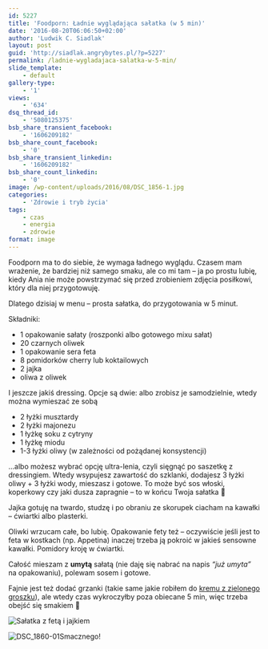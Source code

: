 ```yaml
---
id: 5227
title: 'Foodporn: Ładnie wyglądająca sałatka (w 5 min)'
date: '2016-08-20T06:06:50+02:00'
author: 'Ludwik C. Siadlak'
layout: post
guid: 'http://siadlak.angrybytes.pl/?p=5227'
permalink: /ladnie-wygladajaca-salatka-w-5-min/
slide_template:
    - default
gallery-type:
    - '1'
views:
    - '634'
dsq_thread_id:
    - '5080125375'
bsb_share_transient_facebook:
    - '1606209182'
bsb_share_count_facebook:
    - '0'
bsb_share_transient_linkedin:
    - '1606209182'
bsb_share_count_linkedin:
    - '0'
image: /wp-content/uploads/2016/08/DSC_1856-1.jpg
categories:
    - 'Zdrowie i tryb życia'
tags:
    - czas
    - energia
    - zdrowie
format: image
---
```


Foodporn ma to do siebie, że wymaga ładnego wyglądu. Czasem mam wrażenie, że bardziej niż samego smaku, ale co mi tam – ja po prostu lubię, kiedy Ania nie może powstrzymać się przed zrobieniem zdjęcia posiłkowi, który dla niej przygotowuję.

Dlatego dzisiaj w menu – prosta sałatka, do przygotowania w 5 minut.

Składniki:

- 1 opakowanie sałaty (roszponki albo gotowego mixu sałat)
- 20 czarnych oliwek
- 1 opakowanie sera feta
- 8 pomidorków cherry lub koktailowych
- 2 jajka
- oliwa z oliwek

I jeszcze jakiś dressing. Opcje są dwie: albo zrobisz je samodzielnie, wtedy można wymieszać ze sobą

- 2 łyżki musztardy
- 2 łyżki majonezu
- 1 łyżkę soku z cytryny
- 1 łyżkę miodu
- 1-3 łyżki oliwy (w zależności od pożądanej konsystencji)

…albo możesz wybrać opcję ultra-lenia, czyli sięgnąć po saszetkę z dressingiem. Wtedy wsypujesz zawartość do szklanki, dodajesz 3 łyżki oliwy + 3 łyżki wody, mieszasz i gotowe. To może być sos włoski, koperkowy czy jaki dusza zapragnie – to w końcu Twoja sałatka 🙂

Jajka gotuję na twardo, studzę i po obraniu ze skorupek ciacham na kawałki – ćwiartki albo plasterki.

Oliwki wrzucam całe, bo lubię. Opakowanie fety też – oczywiście jeśli jest to feta w kostkach (np. Appetina) inaczej trzeba ją pokroić w jakieś sensowne kawałki. Pomidory kroję w ćwiartki.

Całość mieszam z **umytą** sałatą (nie daję się nabrać na napis *“już umyta”* na opakowaniu), polewam sosem i gotowe.

Fajnie jest też dodać grzanki (takie same jakie robiłem do [kremu z zielonego groszku](http://personaldevelopment.pl/krem-z-zielonego-groszku-w-15-min/)), ale wtedy czas wykroczyłby poza obiecane 5 min, więc trzeba obejść się smakiem 🙂

![Sałatka z fetą i jajkiem](http://personaldevelopment.pl/wp-content/uploads/2016/08/DSC_1856-1-1.jpg)

![DSC_1860-01](http://personaldevelopment.pl/wp-content/uploads/2016/08/DSC_1860-01-1-1.jpeg)Smacznego!